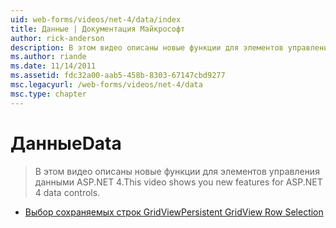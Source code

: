 ```yaml
---
uid: web-forms/videos/net-4/data/index
title: Данные | Документация Майкрософт
author: rick-anderson
description: В этом видео описаны новые функции для элементов управления данными ASP.NET 4.
ms.author: riande
ms.date: 11/14/2011
ms.assetid: fdc32a00-aab5-458b-8303-67147cbd9277
msc.legacyurl: /web-forms/videos/net-4/data
msc.type: chapter
---
```

<a name="data"></a><span data-ttu-id="f3e8a-103">Данные</span><span class="sxs-lookup"><span data-stu-id="f3e8a-103">Data</span></span>
====================
> <span data-ttu-id="f3e8a-104">В этом видео описаны новые функции для элементов управления данными ASP.NET 4.</span><span class="sxs-lookup"><span data-stu-id="f3e8a-104">This video shows you new features for ASP.NET 4 data controls.</span></span>


- [<span data-ttu-id="f3e8a-105">Выбор сохраняемых строк GridView</span><span class="sxs-lookup"><span data-stu-id="f3e8a-105">Persistent GridView Row Selection</span></span>](aspnet-4-quick-hit-persistent-gridview-row-selection.md)
